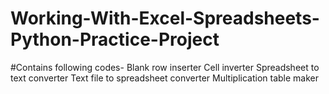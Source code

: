 # Working-With-Excel-Spreadsheets-Python-Practice-Project
#Contains following codes-
Blank row inserter
Cell inverter
Spreadsheet to text converter
Text file to spreadsheet converter
Multiplication table maker
